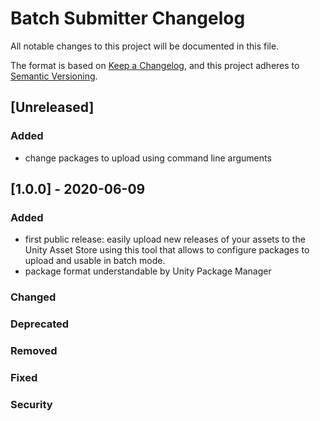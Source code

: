 # Batch Submitter Changelog
All notable changes to this project will be documented in this file.

The format is based on [Keep a Changelog](https://keepachangelog.com/en/1.0.0/),
and this project adheres to [Semantic Versioning](https://semver.org/spec/v2.0.0.html).

## [Unreleased]

### Added
- change packages to upload using command line arguments

## [1.0.0] - 2020-06-09
### Added
- first public release: easily upload new releases of your assets to the Unity Asset Store using this tool that allows to configure packages to upload and usable in batch mode.
- package format understandable by Unity Package Manager

### Changed

### Deprecated

### Removed

### Fixed

### Security
